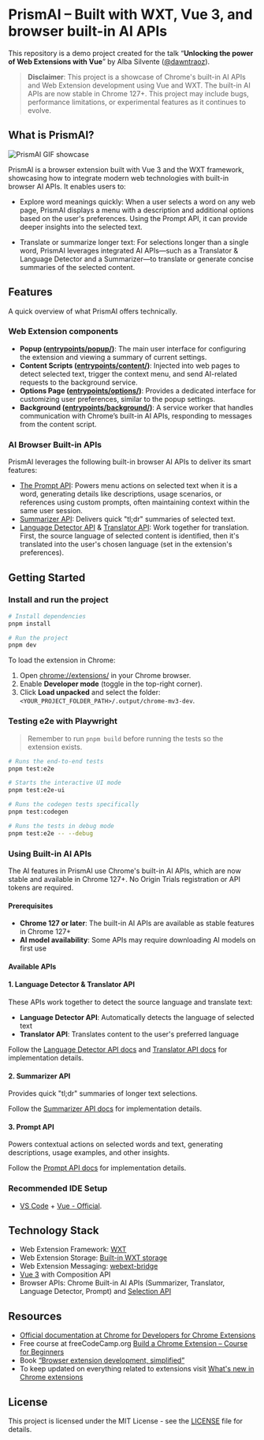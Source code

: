 # PrismAI – Built with WXT, Vue 3, and browser built-in AI APIs

This repository is a demo project created for the talk “**Unlocking the power of Web Extensions with Vue**” by Alba Silvente ([@dawntraoz](https://links.dawntraoz.com/)).

> **Disclaimer**: This project is a showcase of Chrome's built-in AI APIs and Web Extension development using Vue and WXT. The built-in AI APIs are now stable in Chrome 127+. This project may include bugs, performance limitations, or experimental features as it continues to evolve.

## What is PrismAI?

![PrismAI GIF showcase](https://github.com/user-attachments/assets/cbf191ef-6b0f-4120-bc36-2aff87445429)

PrismAI is a browser extension built with Vue 3 and the WXT framework, showcasing how to integrate modern web technologies with built-in browser AI APIs. It enables users to:

- Explore word meanings quickly: When a user selects a word on any web page, PrismAI displays a menu with a description and additional options based on the user's preferences. Using the Prompt API, it can provide deeper insights into the selected text.

- Translate or summarize longer text: For selections longer than a single word, PrismAI leverages integrated AI APIs—such as a Translator & Language Detector and a Summarizer—to translate or generate concise summaries of the selected content.

## Features

A quick overview of what PrismAI offers technically.

### Web Extension components

- **Popup ([entrypoints/popup/](entrypoints/popup/))**: The main user interface for configuring the extension and viewing a summary of current settings.
- **Content Scripts ([entrypoints/content/](entrypoints/content/))**: Injected into web pages to detect selected text, trigger the context menu, and send AI-related requests to the background service.
- **Options Page ([entrypoints/options/](entrypoints/options/))**: Provides a dedicated interface for customizing user preferences, similar to the popup settings.
- **Background ([entrypoints/background/](entrypoints/background/))**: A service worker that handles communication with Chrome’s built-in AI APIs, responding to messages from the content script.

### AI Browser Built-in APIs

PrismAI leverages the following built-in browser AI APIs to deliver its smart features:

- [The Prompt API](https://developer.chrome.com/docs/extensions/ai/prompt-api): Powers menu actions on selected text when it is a word, generating details like descriptions, usage scenarios, or references using custom prompts, often maintaining context within the same user session.
- [Summarizer API](https://developer.chrome.com/docs/ai/summarizer-api): Delivers quick "tl;dr" summaries of selected text.
- [Language Detector API](https://developer.chrome.com/docs/ai/language-detection) & [Translator API](https://developer.chrome.com/docs/ai/translator-api): Work together for translation. First, the source language of selected content is identified, then it's translated into the user's chosen language (set in the extension's preferences).

## Getting Started

### Install and run the project

```sh
# Install dependencies
pnpm install

# Run the project
pnpm dev
```

To load the extension in Chrome:

1. Open [chrome://extensions/](chrome://extensions/) in your Chrome browser.
2. Enable **Developer mode** (toggle in the top-right corner).
3. Click **Load unpacked** and select the folder: `<YOUR_PROJECT_FOLDER_PATH>/.output/chrome-mv3-dev`.

### Testing e2e with Playwright

> Remember to run `pnpm build` before running the tests so the extension exists.

```sh
# Runs the end-to-end tests
pnpm test:e2e

# Starts the interactive UI mode
pnpm test:e2e-ui

# Runs the codegen tests specifically
pnpm test:codegen

# Runs the tests in debug mode
pnpm test:e2e -- --debug
```

### Using Built-in AI APIs

The AI features in PrismAI use Chrome's built-in AI APIs, which are now stable and available in Chrome 127+. No Origin Trials registration or API tokens are required.

#### Prerequisites

- **Chrome 127 or later**: The built-in AI APIs are available as stable features in Chrome 127+
- **AI model availability**: Some APIs may require downloading AI models on first use

#### Available APIs

#### 1. Language Detector & Translator API

These APIs work together to detect the source language and translate text:

- **Language Detector API**: Automatically detects the language of selected text
- **Translator API**: Translates content to the user's preferred language

Follow the [Language Detector API docs](https://developer.chrome.com/docs/ai/language-detection) and [Translator API docs](https://developer.chrome.com/docs/ai/translator-api) for implementation details.

#### 2. Summarizer API

Provides quick "tl;dr" summaries of longer text selections.

Follow the [Summarizer API docs](https://developer.chrome.com/docs/ai/summarizer-api) for implementation details.

#### 3. Prompt API

Powers contextual actions on selected words and text, generating descriptions, usage examples, and other insights.

Follow the [Prompt API docs](https://developer.chrome.com/docs/extensions/ai/prompt-api) for implementation details.

### Recommended IDE Setup

- [VS Code](https://code.visualstudio.com/) + [Vue - Official](https://marketplace.visualstudio.com/items?itemName=Vue.volar).

## Technology Stack

- Web Extension Framework: [WXT](https://wxt.dev/)
- Web Extension Storage: [Built-in WXT storage](https://wxt.dev/storage.html)
- Web Extension Messaging: [webext-bridge](https://www.npmjs.com/package/webext-bridge)
- [Vue 3](https://vuejs.org/) with Composition API
- Browser APIs: Chrome Built-in AI APIs (Summarizer, Translator, Language Detector, Prompt) and [Selection API](https://developer.mozilla.org/en-US/docs/Web/API/Selection_API)

## Resources

- [Official documentation at Chrome for Developers for Chrome Extensions](https://developer.chrome.com/docs/extensions/get-started)
- Free course at freeCodeCamp.org [Build a Chrome Extension – Course for Beginners](https://www.youtube.com/watch?v=0n809nd4Zu4)
- Book [“Browser extension development, simplified”](https://serversideup.net/building-multi-platform-browser-extensions/)
- To keep updated on everything related to extensions visit [What's new in Chrome extensions](https://developer.chrome.com/docs/extensions/whats-new)

## License

This project is licensed under the MIT License - see the [LICENSE](LICENSE) file for details.
